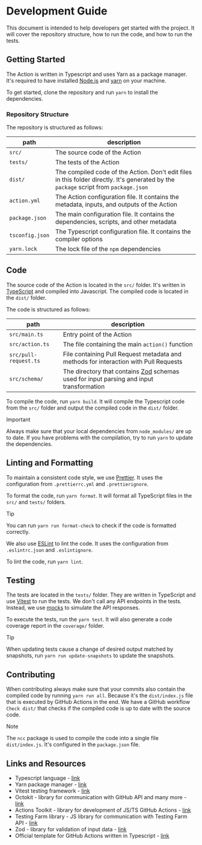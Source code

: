 # Development Guide

This document is intended to help developers get started with the project. It will cover the repository structure, how to run the code, and how to run the tests.

## Getting Started

The Action is written in Typescript and uses Yarn as a package manager. It's required to have installed [Node.js](https://nodejs.org/en) and [yarn](https://yarnpkg.com/getting-started) on your machine.

To get started, clone the repository and run `yarn` to install the dependencies.

### Repository Structure

The repository is structured as follows:

| path | description |
|---|---|
| `src/` | The source code of the Action |
| `tests/` | The tests of the Action |
| `dist/` | The compiled code of the Action. Don't edit files in this folder directly. It's generated by the `package` script from `package.json` |
| `action.yml` | The Action configuration file. It contains the metadata, inputs, and outputs of the Action |
| `package.json` | The main configuration file. It contains the dependencies, scripts, and other metadata |
| `tsconfig.json` | The Typescript configuration file. It contains the compiler options |
| `yarn.lock` | The lock file of the `npm` dependencies |

## Code

The source code of the Action is located in the `src/` folder. It's written in [TypeScript](https://www.typescriptlang.org/) and compiled into Javascript. The compiled code is located in the `dist/` folder.

The code is structured as follows:

| path | description |
|---|---|
| `src/main.ts` | Entry point of the Action |
| `src/action.ts` | The file containing the main `action()` function |
| `src/pull-request.ts` | File containing Pull Request metadata and methods for interaction with Pull Requests |
| `src/schema/` | The directory that contains [Zod](https://zod.dev/) schemas used for input parsing and input transformation |

To compile the code, run `yarn build`. It will compile the Typescript code from the `src/` folder and output the compiled code in the `dist/` folder.

> [!IMPORTANT]
>
> Always make sure that your local dependencies from `node_modules/` are up to date. If you have problems with the compilation, try to run `yarn` to update the dependencies.

## Linting and Formatting

To maintain a consistent code style, we use [Prettier](https://prettier.io/docs/en/). It uses the configuration from `.prettierrc.yml` and `.prettierignore`.

To format the code, run `yarn format`. It will format all TypeScript files in the `src/` and `tests/` folders.

> [!TIP]
>
> You can run `yarn run format-check` to check if the code is formatted correctly.

We also use [ESLint](https://eslint.org/docs/latest/) to lint the code. It uses the configuration from `.eslintrc.json` and `.eslintignore`.

To lint the code, run `yarn lint`.

## Testing

The tests are located in the `tests/` folder. They are written in TypeScript and use [Vitest](https://vitest.dev/guide/) to run the tests. We don't call any API endpoints in the tests. Instead, we use [mocks](https://vitest.dev/guide/mocking.html) to simulate the API responses.

To execute the tests, run the `yarn test`. It will also generate a code coverage report in the `coverage/` folder.

> [!TIP]
>
> When updating tests cause a change of desired output matched by snapshots, run `yarn run update-snapshots` to update the snapshots.

## Contributing

When contributing always make sure that your commits also contain the compiled code by running `yarn run all`. Because it's the `dist/index.js` file that is executed by GitHub Actions in the end. We have a GitHub workflow `Check dist/` that checks if the compiled code is up to date with the source code.

> [!NOTE]
>
> The `ncc` package is used to compile the code into a single file `dist/index.js`. It's configured in the `package.json` file.

## Links and Resources

- Typescript language - [link](https://www.typescriptlang.org/)
- Yarn package manager - [link](https://yarnpkg.com/getting-started)
- Vitest testing framework - [link](https://vitest.dev/guide/)
- Octokit - library for communication with GitHub API and many more - [link](https://github.com/octokit/octokit.js)
- Actions Toolkit - library for development of JS/TS GitHub Actions - [link](https://github.com/actions/toolkit)
- Testing Farm library - JS library for communication with Testing Farm API - [link](https://github.com/redhat-plumbers-in-action/testing-farm)
- Zod - library for validation of input data - [link](https://zod.dev/)
- Official template for GitHub Actions written in Typescript - [link](https://github.com/actions/typescript-action)
